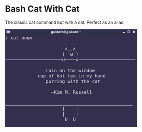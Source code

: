 # Bash Cat With Cat
The classic cat command but with a cat. Perfect as an alias.

![example](screenshot.png)
